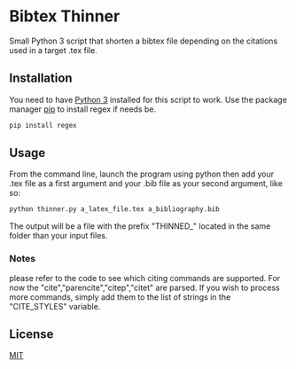 # Bibtex Thinner

Small Python 3 script that shorten a bibtex file depending on the citations used in a target .tex file.

## Installation
You need to have [Python 3](https://www.python.org/downloads/) installed for this script to work.
Use the package manager [pip](https://pip.pypa.io/en/stable/) to install regex if needs be.

```bash
pip install regex
```

## Usage
From the command line, launch the program using python then add your .tex file as a first argument and your .bib file as your second argument, like so:
```bash
python thinner.py a_latex_file.tex a_bibliography.bib
```
The output will be a file with the prefix "THINNED_" located in the same folder than your input files.

### Notes
please refer to the code to see which citing commands are supported. For now the "cite","parencite","citep","citet" are parsed. If you wish to process more commands, simply add them to the list of strings in the "CITE_STYLES" variable.

## License
[MIT](https://choosealicense.com/licenses/mit/)
